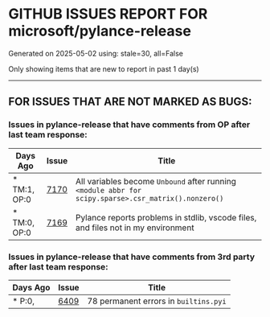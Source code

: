 
# GITHUB ISSUES REPORT FOR microsoft/pylance-release


Generated on 2025-05-02 using: stale=30, all=False


Only showing items that are new to report in past 1 day(s)


---

## FOR ISSUES THAT ARE NOT MARKED AS BUGS:


### Issues in pylance-release that have comments from OP after last team response:

| Days Ago | Issue | Title |
| --- | --- | --- |
 | \* TM:1, OP:0  |[7170](https://github.com/microsoft/pylance-release/issues/7170 "All variables become `Unbound` after running `<module abbr for scipy.sparse>.csr_matrix().nonzero()`")  |All variables become `Unbound` after running `<module abbr for scipy.sparse>.csr_matrix().nonzero()` |
 | \* TM:0, OP:0  |[7169](https://github.com/microsoft/pylance-release/issues/7169 "Pylance reports problems in stdlib, vscode files, and files not in my environment")  |Pylance reports problems in stdlib, vscode files, and files not in my environment |

### Issues in pylance-release that have comments from 3rd party after last team response:

| Days Ago | Issue | Title |
| --- | --- | --- |
 | \* P:0,  |[6409](https://github.com/microsoft/pylance-release/issues/6409 "78 permanent errors in `builtins.pyi`")  |78 permanent errors in `builtins.pyi` |




















